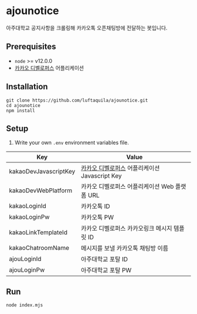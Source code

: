 # ajounotice
아주대학교 공지사항을 크롤링해 카카오톡 오픈채팅방에 전달하는 봇입니다.

## Prerequisites
* `node` >= v12.0.0
* [카카오 디벨로퍼스](https://developers.kakao.com/) 어플리케이션

## Installation
```Shell
git clone https://github.com/luftaquila/ajounotice.git
cd ajounotice
npm install
```
## Setup
1. Write your own `.env` environment variables file.

|Key|Value|
|---|-----|
|kakaoDevJavascriptKey|[카카오 디벨로퍼스](https://developers.kakao.com/) 어플리케이션 Javascript Key|
|kakaoDevWebPlatform|카카오 디벨로퍼스 어플리케이션 Web 플랫폼 URL|
|kakaoLoginId|카카오톡 ID|
|kakaoLoginPw|카카오톡 PW|
kakaoLinkTemplateId|카카오 디벨로퍼스 카카오링크 메시지 템플릿 ID|
|kakaoChatroomName|메시지를 보낼 카카오톡 채팅방 이름|
|ajouLoginId|아주대학교 포탈 ID|
|ajouLoginPw|아주대학교 포탈 PW|

## Run
```
node index.mjs
```
